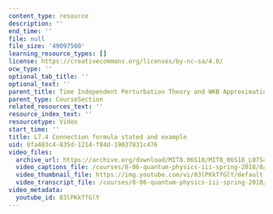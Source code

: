 ```yaml
---
content_type: resource
description: ''
end_time: ''
file: null
file_size: '49097560'
learning_resource_types: []
license: https://creativecommons.org/licenses/by-nc-sa/4.0/
ocw_type: ''
optional_tab_title: ''
optional_text: ''
parent_title: Time Independent Perturbation Theory and WKB Approximation
parent_type: CourseSection
related_resources_text: ''
resource_index_text: ''
resourcetype: Video
start_time: ''
title: L7.4 Connection formula stated and example
uid: 0fa403c4-835d-1214-f84d-19037831c476
video_files:
  archive_url: https://archive.org/download/MIT8.06S18/MIT8_06S18_L07S4_300k.mp4
  video_captions_file: /courses/8-06-quantum-physics-iii-spring-2018/8a5eed70ccc15022932382d4a35c2238_83lPKkTfGlY.vtt
  video_thumbnail_file: https://img.youtube.com/vi/83lPKkTfGlY/default.jpg
  video_transcript_file: /courses/8-06-quantum-physics-iii-spring-2018/79b702abecf1a65f621e0a04b2340fb4_83lPKkTfGlY.pdf
video_metadata:
  youtube_id: 83lPKkTfGlY
---
```

